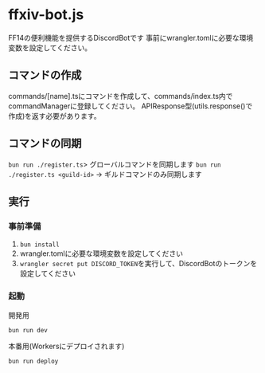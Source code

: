 # ffxiv-bot.js
FF14の便利機能を提供するDiscordBotです
事前にwrangler.tomlに必要な環境変数を設定してください。
## コマンドの作成
commands/[name].tsにコマンドを作成して、commands/index.ts内でcommandManagerに登録してください。
APIResponse型(utils.response()で作成)を返す必要があります。
## コマンドの同期
`bun run ./register.ts`> グローバルコマンドを同期します
`bun run ./register.ts <guild-id>` -> ギルドコマンドのみ同期します
## 実行
### 事前準備
1. `bun install`
2. wrangler.tomlに必要な環境変数を設定してください
3. `wrangler secret put DISCORD_TOKEN`を実行して、DiscordBotのトークンを設定してください
### 起動
開発用
```
bun run dev
```
本番用(Workersにデプロイされます)
```
bun run deploy
```